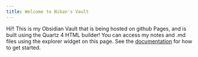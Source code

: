 ```yaml
---
title: Welcome to Nikan's Vault
---
```

Hi!! This is my Obsidian Vault that is being hosted on github Pages, and is built using the Quartz 4 HTML builder! You can access my notes and .md files using the explorer widget on this page.
See the [documentation](https://quartz.jzhao.xyz) for how to get started.
